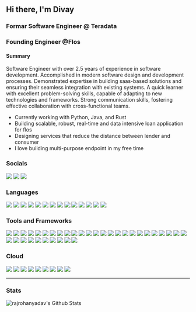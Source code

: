 ## Hi there, I'm Divay

### Formar Software Engineer @ Teradata
### Founding Engineer @Flos
#### Summary
Software Engineer with over 2.5 years of experience in software development. Accomplished in modern software design and development processes. Demonstrated expertise in building saas-based solutions and ensuring their seamless integration with existing systems. A quick learner with excellent problem-solving skills, capable of adapting to new technologies and frameworks. Strong communication skills, fostering effective collaboration with cross-functional teams.
- Currently working with Python, Java, and Rust
- Building scalable, robust, real-time and data intensive loan application for flos
- Designing services that reduce the distance between lender and consumer
- I love building multi-purpose endpoint in my free time

### Socials
[<img src="https://img.shields.io/badge/Divay%20Mohan-0A0A0A.svg?&logo=devdotto&logoColor=white"/>][dev.to]
[<img src="https://img.shields.io/badge/divaymohan-0A66C2.svg?&logo=linkedin&logoColor=white"/>][linkedin]
[<img src="https://img.shields.io/badge/divaymohan-000000.svg?&logo=x&logoColor=white"/>][Twitter]

### Languages
<img src="https://img.shields.io/badge/python%20-3776AB.svg?&style=for-the-badge&logo=python&logoColor=white"/> <img src="https://img.shields.io/badge/java%20-3776AB.svg?&style=for-the-badge&logo=java&logoColor=white"/>
<img src="https://img.shields.io/badge/javascript%20-F7DF1E.svg?&style=for-the-badge&logo=javascript&logoColor=black"/> 
<img src="https://img.shields.io/badge/typescript%20-3178C6.svg?&style=for-the-badge&logo=typescript&logoColor=white"/> 
<img src="https://img.shields.io/badge/markdown-000000.svg?&style=for-the-badge&logo=markdown&logoColor=white"/>
<img src="https://img.shields.io/badge/html5%20-E34F26.svg?&style=for-the-badge&logo=html5&logoColor=white"/>
<img src="https://img.shields.io/badge/css3%20-1572B6.svg?&style=for-the-badge&logo=css3&logoColor=white"/>
<img src="https://img.shields.io/badge/bash-4EAA25.svg?&style=for-the-badge&logo=gnubash&logoColor=white"/>
<img src="https://img.shields.io/badge/rust-000000.svg?&style=for-the-badge&logo=rust&logoColor=white"/>
<img src="https://img.shields.io/badge/dart-0175C2.svg?&style=for-the-badge&logo=C&logoColor=white"/>
<img src="https://img.shields.io/badge/dart-0175C2.svg?&style=for-the-badge&logo=C++&logoColor=white"/>
<img src="https://img.shields.io/badge/sass%20-CC6699.svg?&style=for-the-badge&logo=saas&logoColor=white"/>
<img src="https://img.shields.io/badge/ansible-EE0000.svg?&style=for-the-badge&logo=terraform&logoColor=white"/>
<img src="https://img.shields.io/badge/swagger-85EA2D.svg?&style=for-the-badge&logo=swagger&logoColor=white"/>

### Tools and Frameworks

<img src="https://img.shields.io/badge/git%20-F05032.svg?&style=for-the-badge&logo=git&logoColor=white"/> <img src="https://img.shields.io/badge/docker%20-2496ED.svg?&style=for-the-badge&logo=docker&logoColor=white"/>
<img src="https://img.shields.io/badge/kubernetes%20-326CE5.svg?&style=for-the-badge&logo=kubernetes&logoColor=white" />
<img src="https://img.shields.io/badge/mysql-4479A1.svg?&style=for-the-badge&logo=mysql&logoColor=white"/>
<img src="https://img.shields.io/badge/kafka-231F20.svg?&style=for-the-badge&logo=apachekafka&logoColor=white"/>
<img src="https://img.shields.io/badge/github%20-181717.svg?&style=for-the-badge&logo=github&logoColor=white"/>
<img src="https://img.shields.io/badge/react%20-61DAFB.svg?&style=for-the-badge&logo=react&logoColor=black" />
<img src="https://img.shields.io/badge/angular%20-DD0031.svg?&style=for-the-badge&logo=angular&logoColor=white"/>
<img src="https://img.shields.io/badge/fastapi%20-009688.svg?&style=for-the-badge&logo=fastapi&logoColor=white"/>
<img src="https://img.shields.io/badge/flask%20-000000.svg?&style=for-the-badge&logo=flask&logoColor=white"/>
<img src="https://img.shields.io/badge/next.js%20-000000.svg?&style=for-the-badge&logo=next.js&logoColor=white" />
<img src="https://img.shields.io/badge/gitlab%20-FC6D26.svg?&style=for-the-badge&logo=gitlab&logoColor=white"/>
<img src ="https://img.shields.io/badge/MongoDB-47A248.svg?&style=for-the-badge&logo=mongodb&logoColor=white"/>
<img src="https://img.shields.io/badge/PyTorch%20-EE4C2C.svg?&style=for-the-badge&logo=PyTorch&logoColor=white" />
<img src="https://img.shields.io/badge/Jupyter%20-F37626.svg?&style=for-the-badge&logo=Jupyter&logoColor=white" />
<img src="https://img.shields.io/badge/keras-D00000.svg?&style=for-the-badge&logo=keras&logoColor=white"/>
<img src="https://img.shields.io/badge/pandas%20-150458.svg?&style=for-the-badge&logo=pandas&logoColor=white" />
<img src="https://img.shields.io/badge/numpy%20-013243.svg?&style=for-the-badge&logo=numpy&logoColor=white" />
<img src="https://img.shields.io/badge/jenkins%20-D24939.svg?&style=for-the-badge&logo=jenkins&logoColor=white" />
<img src="https://img.shields.io/badge/tauri%20-24C8D8.svg?&style=for-the-badge&logo=tauri&logoColor=white" />
<img src="https://img.shields.io/badge/okta%20-007DC1.svg?&style=for-the-badge&logo=okta&logoColor=white" />
<img src="https://img.shields.io/badge/spring-6DB33F.svg?&style=for-the-badge&logo=spring&logoColor=white" />
<img src="https://img.shields.io/badge/Flutter%20-02569B.svg?&style=for-the-badge&logo=Flutter&logoColor=white" />
<img src="https://img.shields.io/badge/jira%20-0052CC.svg?&style=for-the-badge&logo=jira&logoColor=white" />
<img src="https://img.shields.io/badge/confluence%20-172B4D.svg?&style=for-the-badge&logo=confluence&logoColor=white" />
<img src="https://img.shields.io/badge/graphql%20-E10098.svg?&style=for-the-badge&logo=graphql&logoColor=white" />
<img src="https://img.shields.io/badge/datadog%20-632CA6.svg?&style=for-the-badge&logo=datadog&logoColor=white" />
<img src="https://img.shields.io/badge/django%20-092E20.svg?&style=for-the-badge&logo=django&logoColor=white" />
<img src="https://img.shields.io/badge/figma%20-F24E1E.svg?&style=for-the-badge&logo=figma&logoColor=white" />
<img src="https://img.shields.io/badge/firebase%20-FFCA28.svg?&style=for-the-badge&logo=firebase&logoColor=white" />
<img src="https://img.shields.io/badge/github%20actions%20-2088FF.svg?&style=for-the-badge&logo=githubactions&logoColor=white" />
<img src="https://img.shields.io/badge/github%20pages%20-222222.svg?&style=for-the-badge&logo=githubpages&logoColor=white" />
<img src="https://img.shields.io/badge/opencv%20-5C3EE8.svg?&style=for-the-badge&logo=opencv&logoColor=white" />
<img src="https://img.shields.io/badge/openid%20-F78C40.svg?&style=for-the-badge&logo=openid&logoColor=white" />
<img src="https://img.shields.io/badge/postgresql%20-4169E1.svg?&style=for-the-badge&logo=postgresql&logoColor=white" />

### Cloud
<img src="https://img.shields.io/badge/aws%20-232F3E.svg?&style=for-the-badge&logo=amazon%20aws&logoColor=white" /> <img src="https://img.shields.io/badge/aws%20lambda-FF9900.svg?&style=for-the-badge&logo=awslambda&logoColor=white" />
<img src="https://img.shields.io/badge/dynamodb-4053D6.svg?&style=for-the-badge&logo=amazondynamodb&logoColor=white" />
<img src="https://img.shields.io/badge/cloudwatch-FF4F8B.svg?&style=for-the-badge&logo=amazoncloudwatch&logoColor=white" />
<img src="https://img.shields.io/badge/apigateway-FF4F8B.svg?&style=for-the-badge&logo=amazonapigateway&logoColor=white" />
<img src="https://img.shields.io/badge/ec2-FF9900.svg?&style=for-the-badge&logo=amazonec2&logoColor=white" />
<img src="https://img.shields.io/badge/aws%20s3-569A31.svg?&style=for-the-badge&logo=amazons3&logoColor=white" />
<img src="https://img.shields.io/badge/aws%20fargate-FF9900.svg?&style=for-the-badge&logo=awsfargate&logoColor=white" />
<img src="https://img.shields.io/badge/azure%20-0078D4.svg?&style=for-the-badge&logo=microsoft%20azure&logoColor=white" />

---

### Stats

<img align="left" alt="rajrohanyadav's Github Stats" src="https://github-readme-stats.rajrohanyadav.vercel.app/api?username=rajrohanyadav&show_icons=true&hide_border=true&count_private=true&bg_color=30,e96443,904e95&title_color=fff&text_color=fff" />

[twitter]: https://twitter.com/divay_mohan
[linkedin]: https://www.linkedin.com/in/divaymohan
[dev.to]: https://dev.to/divaymohan

